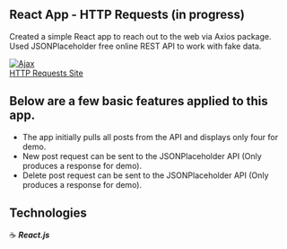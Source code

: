 ## React App - HTTP Requests (in progress)

Created a simple React app to reach out to the web via Axios package.
Used JSONPlaceholder free online REST API to work with fake data.

<a href="http://ajax-jg.surge.sh" target="_blank"><img src="https://user-images.githubusercontent.com/43181662/57722990-47c28300-764d-11e9-8cf2-ec49e06d08ad.png" title="Ajax"/></a>
<br><a href="http://ajax-jg.surge.sh" target="_blank">HTTP Requests Site</a>

## Below are a few basic features applied to this app.

- The app initially pulls all posts from the API and displays only four for demo.
- New post request can be sent to the JSONPlaceholder API (Only produces a response for demo).
- Delete post request can be sent to the JSONPlaceholder API (Only produces a response for demo).

## Technologies

:coffee: **_React.js_**
